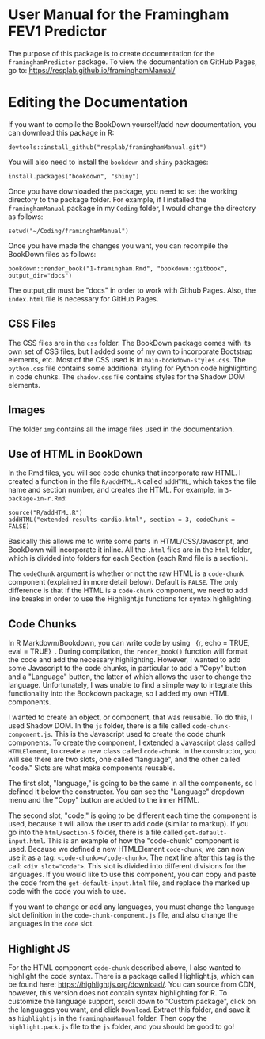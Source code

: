 # User Manual for the Framingham FEV1 Predictor

The purpose of this package is to create documentation for the `framinghamPredictor` package. To view the documentation on GitHub Pages, go to: https://resplab.github.io/framinghamManual/

# Editing the Documentation

If you want to compile the BookDown yourself/add new documentation, you can download this package in R:

```
devtools::install_github("resplab/framinghamManual.git")
```

You will also need to install the `bookdown` and `shiny` packages:

```
install.packages("bookdown", "shiny")
```

Once you have downloaded the package, you need to set the working directory to the package folder. For example, if I installed the `framinghamManual` package in my `Coding` folder, I would change the directory as follows:

```
setwd("~/Coding/framinghamManual")
```
Once you have made the changes you want, you can recompile the BookDown files as follows:

```
bookdown::render_book("1-framingham.Rmd", "bookdown::gitbook", output_dir="docs")
```

The output_dir must be "docs" in order to work with Github Pages. Also, the `index.html` file is necessary for GitHub Pages.

## CSS Files

The CSS files are in the `css` folder. The BookDown package comes with its own set of CSS files, but I added some of my own to incorporate Bootstrap elements, etc. Most of the CSS used is in `main-bookdown-styles.css`. The `python.css` file contains some additional styling for Python code highlighting in code chunks. The `shadow.css` file contains styles for the Shadow DOM elements.

## Images

The folder `img` contains all the image files used in the documentation.

## Use of HTML in BookDown

In the Rmd files, you will see code chunks that incorporate raw HTML. I created a function in the file `R/addHTML.R` called `addHTML`, which takes the file name and section number, and creates the HTML. For example, in `3-package-in-r.Rmd`:

```
source("R/addHTML.R")
addHTML("extended-results-cardio.html", section = 3, codeChunk = FALSE)
```

Basically this allows me to write some parts in HTML/CSS/Javascript, and BookDown will incorporate it inline. All the `.html` files are in the `html` folder, which is divided into folders for each Section (each Rmd file is a section).

The `codeChunk` argument is whether or not the raw HTML is a `code-chunk` component (explained in more detail below). Default is `FALSE`. The only difference is that if the HTML is a `code-chunk` component, we need to add line breaks in order to use the Highlight.js functions for syntax highlighting.

## Code Chunks

In R Markdown/Bookdown, you can write code by using ``` ```{r, echo = TRUE, eval = TRUE}``` ```. During compilation, the `render_book()` function will format the code and add the necessary highlighting. However, I wanted to add some Javascript to the code chunks, in particular to add a "Copy" button and a "Language" button, the latter of which allows the user to change the language. Unfortunately, I was unable to find a simple way to integrate this functionality into the Bookdown package, so I added my own HTML components.

I wanted to create an object, or component, that was reusable. To do this, I used Shadow DOM. In the `js` folder, there is a file called `code-chunk-component.js`. This is the Javascript used to create the code chunk components. To create the component, I extended a Javascript class called `HTMLElement`, to create a new class called `code-chunk`. In the constructor, you will see there are two slots, one called "language", and the other called "code." Slots are what make components reusable.

The first slot, "language," is going to be the same in all the components, so I defined it below the constructor. You can see the "Language" dropdown menu and the "Copy" button are added to the inner HTML.

The second slot, "code," is going to be different each time the component is used, because it will allow the user to add code (similar to markup). If you go into the `html/section-5` folder, there is a file called `get-default-input.html`. This is an example of how the "code-chunk" component is used. Because we defined a new HTMLElement `code-chunk`, we can now use it as a tag: ```<code-chunk></code-chunk>```. The next line after this tag is the call: ```<div slot="code">```. This slot is divided into different divisions for the languages. If you would like to use this component, you can copy and paste the code from the `get-default-input.html` file, and replace the marked up code with the code you wish to use.

If you want to change or add any languages, you must change the `language` slot definition in the `code-chunk-component.js` file, and also change the languages in the `code` slot.

## Highlight JS

For the HTML component `code-chunk` described above, I also wanted to highlight the code syntax. There is a package called Highlight.js, which can be found here: https://highlightjs.org/download/. You can source from CDN, however, this version does not contain syntax highlighting for R. To customize the language support, scroll down to "Custom package", click on the languages you want, and click `Download`. Extract this folder, and save it as `highlightjs` in the `framinghamManual` folder. Then copy the `highlight.pack.js` file to the `js` folder, and you should be good to go!
